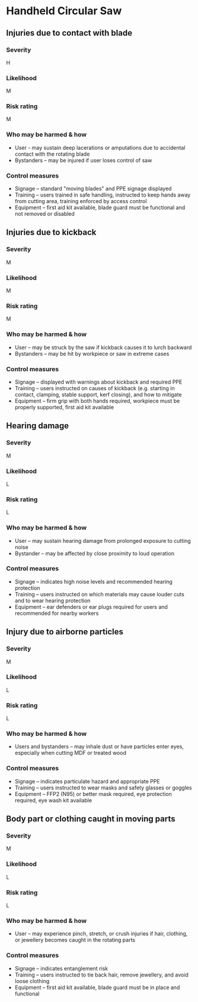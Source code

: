 # Handheld Circular Saw

## Injuries due to contact with blade

### Severity

H

### Likelihood

M

### Risk rating

M

### Who may be harmed & how

- User - may sustain deep lacerations or amputations due to accidental contact with the rotating blade
- Bystanders – may be injured if user loses control of saw

### Control measures

- Signage – standard "moving blades" and PPE signage displayed
- Training – users trained in safe handling, instructed to keep hands away from cutting area, training enforced by access control
- Equipment – first aid kit available, blade guard must be functional and not removed or disabled

## Injuries due to kickback

### Severity

M

### Likelihood

M

### Risk rating

M

### Who may be harmed & how

- User – may be struck by the saw if kickback causes it to lurch backward
- Bystanders – may be hit by workpiece or saw in extreme cases

### Control measures

- Signage – displayed with warnings about kickback and required PPE
- Training – users instructed on causes of kickback (e.g. starting in contact, clamping, stable support, kerf closing), and how to mitigate
- Equipment – firm grip with both hands required, workpiece must be properly supported, first aid kit available

## Hearing damage

### Severity

M

### Likelihood

L

### Risk rating

L

### Who may be harmed & how

- User – may sustain hearing damage from prolonged exposure to cutting noise
- Bystander – may be affected by close proximity to loud operation

### Control measures

- Signage – indicates high noise levels and recommended hearing protection
- Training – users instructed on which materials may cause louder cuts and to wear hearing protection
- Equipment – ear defenders or ear plugs required for users and recommended for nearby workers

## Injury due to airborne particles

### Severity

M

### Likelihood

L

### Risk rating

L

### Who may be harmed & how

- Users and bystanders – may inhale dust or have particles enter eyes, especially when cutting MDF or treated wood

### Control measures

- Signage – indicates particulate hazard and appropriate PPE
- Training – users instructed to wear masks and safety glasses or goggles
- Equipment – FFP2 (N95) or better mask required, eye protection required, eye wash kit available

## Body part or clothing caught in moving parts

### Severity

M

### Likelihood

L

### Risk rating

L

### Who may be harmed & how

- User – may experience pinch, stretch, or crush injuries if hair, clothing, or jewellery becomes caught in the rotating parts

### Control measures

- Signage – indicates entanglement risk
- Training – users instructed to tie back hair, remove jewellery, and avoid loose clothing
- Equipment – first aid kit available, blade guard must be in place and functional
